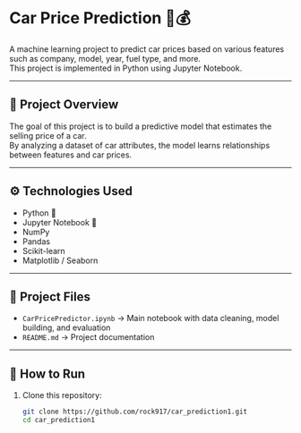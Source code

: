 # Car Price Prediction 🚗💰

A machine learning project to predict car prices based on various features such as company, model, year, fuel type, and more.  
This project is implemented in Python using Jupyter Notebook.

---

## 📌 Project Overview
The goal of this project is to build a predictive model that estimates the selling price of a car.  
By analyzing a dataset of car attributes, the model learns relationships between features and car prices.

---

## ⚙️ Technologies Used
- Python 🐍
- Jupyter Notebook 📓
- NumPy
- Pandas
- Scikit-learn
- Matplotlib / Seaborn

---

## 📂 Project Files
- `CarPricePredictor.ipynb` → Main notebook with data cleaning, model building, and evaluation
- `README.md` → Project documentation

---

## 🚀 How to Run
1. Clone this repository:
   ```bash
   git clone https://github.com/rock917/car_prediction1.git
   cd car_prediction1

